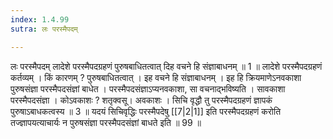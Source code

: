 ```yaml
---
index: 1.4.99
sutra: लः परस्मैपदम्

---
```

 लः परस्मैपदम् लादेशे परस्मैपदग्रहणं पुरुषबाधितत्वात् दिह वचने हि संज्ञाबाधनम् ॥ 1 ॥ लादेशे परस्मैपदग्रहणं कर्तव्यम् । किं कारणम् ? पुरुषबाधितत्वात् । इह वचने हि संज्ञाबाधनम् । इह हि क्रियमाणेऽनवकाशा पुरुषसंज्ञा परस्मैपदसंज्ञां बाधेत । परस्मैपदसंज्ञाऽप्यनवकाशा, सा वचनाद्भविष्यति । सावकाशा परस्मैपदसंज्ञा । कोऽवकाशः ? शतृक्वसू। अवकाशः । सिचि वृद्धौ तु परस्मैपदग्रहणं ज्ञापकं पुरुषाऽबाधकत्वस्य ॥ 3 ॥ यदयं सिचिवृद्धिः परस्मैपदेषु [[7|2|1]] इति परस्मैपदग्रहणं करोति तज्ज्ञापयत्याचार्यः न पुरुषसंज्ञा परस्मैपदसंज्ञां बाधते इति ॥ 99 ॥ 